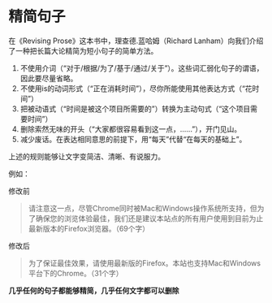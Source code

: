 # 精简句子

在《Revising Prose》这本书中，理查德.蓝哈姆（Richard Lanham）向我们介绍了一种把长篇大论精简为短小句子的简单方法。

1. 不使用介词（“对于/根据/为了/基于/通过/关于”）。这些词汇弱化句子的谓语，因此要尽量省略。
1. 不使用is的动词形式（“正在消耗时间”），尽你所能使用其他表达方式（“花时间”）
1. 把被动语式（“时间是被这个项目所需要的”）转换为主动句式（“这个项目需要时间”）
1. 删除索然无味的开头（“大家都很容易看到这一点，......”），开门见山。
1. 减少废话。在表达相同意思的前提下，用“每天”代替“在每天的基础上”。

上述的规则能够让文字变简洁、清晰、有说服力。


例如：

修改前

> 请注意这一点，尽管Chrome同时被Mac和Windows操作系统所支持，但为了确保您的浏览体验最佳，我们还是建议本站点的所有用户使用到目前为止最新版本的Firefox浏览器。（69个字）


修改后

> 为了保证最佳效果，请使用最新版的Firefox。本站也支持Mac和Windows平台下的Chrome。（31个字）

**几乎任何的句子都能够精简，几乎任何文字都可以删除**
